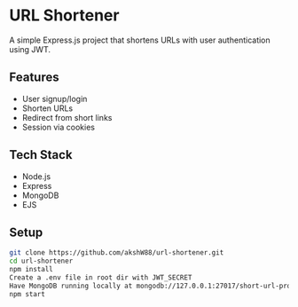 # URL Shortener

A simple Express.js project that shortens URLs with user authentication using JWT.

## Features
- User signup/login
- Shorten URLs
- Redirect from short links
- Session via cookies

## Tech Stack
- Node.js
- Express
- MongoDB
- EJS

## Setup
```bash
git clone https://github.com/akshW88/url-shortener.git
cd url-shortener
npm install
Create a .env file in root dir with JWT_SECRET
Have MongoDB running locally at mongodb://127.0.0.1:27017/short-url-project, or change the URI in index.js
npm start
